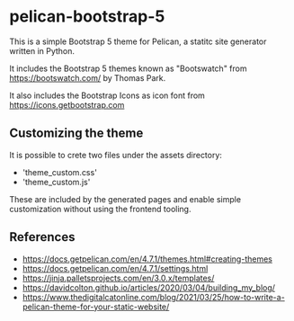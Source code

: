 # pelican-bootstrap-5
This is a simple Bootstrap 5 theme for Pelican, 
a statitc site generator written in Python.

It includes the Bootstrap 5 themes known as "Bootswatch" from
<https://bootswatch.com/> by Thomas Park.

It also includes the Bootstrap Icons as icon font from
<https://icons.getbootstrap.com>

## Customizing the theme

It is possible to crete two files under the assets directory:

- 'theme_custom.css'
- 'theme_custom.js'

These are included by the generated pages and enable simple customization without
using the frontend tooling.

## References

- <https://docs.getpelican.com/en/4.7.1/themes.html#creating-themes>
- <https://docs.getpelican.com/en/4.7.1/settings.html>
- <https://jinja.palletsprojects.com/en/3.0.x/templates/>
- <https://davidcolton.github.io/articles/2020/03/04/building_my_blog/>
- <https://www.thedigitalcatonline.com/blog/2021/03/25/how-to-write-a-pelican-theme-for-your-static-website/>
